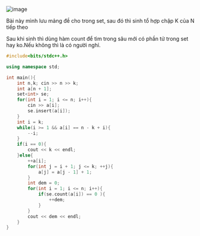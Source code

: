![image](https://github.com/user-attachments/assets/5ea84a65-4acf-4e79-8da3-0fba4b64331a)

Bài này mình lưu mảng đề cho trong set, sau đó thì sinh tổ hợp chập K của N tiếp theo

Sau khi sinh thì dùng hàm count để tìm trong sâu mới có phần tử trong set hay ko.Nếu không thì là có người nghỉ.

```cpp
#include<bits/stdc++.h>

using namespace std;

int main(){
    int n,k; cin >> n >> k;
    int a[n + 1];
    set<int> se;
    for(int i = 1; i <= n; i++){
        cin >> a[i];
        se.insert(a[i]);
    }
    int i = k;
    while(i >= 1 && a[i] == n - k + i){
        --i;
    }
    if(i == 0){
        cout << k << endl;
    }else{
        ++a[i];
        for(int j = i + 1; j <= k; ++j){
            a[j] = a[j - 1] + 1;
        }
        int dem = 0;
        for(int i = 1; i <= n; i++){
            if(se.count(a[i]) == 0 ){
                ++dem;
            }
        }
        cout << dem << endl;
    }
}
```
